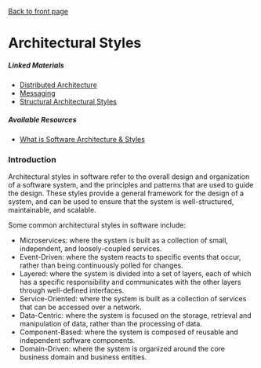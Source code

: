 [Back to front page](../README.md)

# Architectural Styles

##### Linked Materials

- [Distributed Architecture](./architectural-styles/distributed.md)
- [Messaging](./architectural-styles/messaging.md)
- [Structural Architectural Styles](./architectural-styles/structural.md)

##### Available Resources

- [What is Software Architecture & Styles](https://study.com/academy/lesson/software-architecture-styles-patterns-components.html)

### Introduction

Architectural styles in software refer to the overall design and organization of a software system, and the principles and patterns that are used to guide the design. These styles provide a general framework for the design of a system, and can be used to ensure that the system is well-structured, maintainable, and scalable.

Some common architectural styles in software include:

- Microservices: where the system is built as a collection of small, independent, and loosely-coupled services.
- Event-Driven: where the system reacts to specific events that occur, rather than being continuously polled for changes.
- Layered: where the system is divided into a set of layers, each of which has a specific responsibility and communicates with the other layers through well-defined interfaces.
- Service-Oriented: where the system is built as a collection of services that can be accessed over a network.
- Data-Centric: where the system is focused on the storage, retrieval and manipulation of data, rather than the processing of data.
- Component-Based: where the system is composed of reusable and independent software components.
- Domain-Driven: where the system is organized around the core business domain and business entities.
